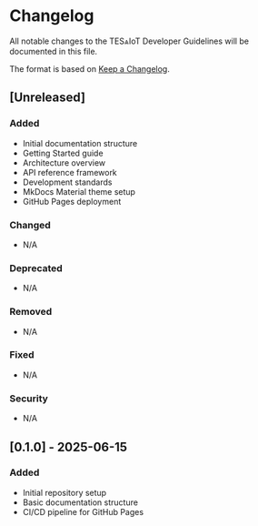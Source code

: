 # Changelog

All notable changes to the TES⩓IoT Developer Guidelines will be documented in this file.

The format is based on [Keep a Changelog](https://keepachangelog.com/en/1.0.0/).

## [Unreleased]

### Added
- Initial documentation structure
- Getting Started guide
- Architecture overview
- API reference framework
- Development standards
- MkDocs Material theme setup
- GitHub Pages deployment

### Changed
- N/A

### Deprecated
- N/A

### Removed
- N/A

### Fixed
- N/A

### Security
- N/A

## [0.1.0] - 2025-06-15

### Added
- Initial repository setup
- Basic documentation structure
- CI/CD pipeline for GitHub Pages
